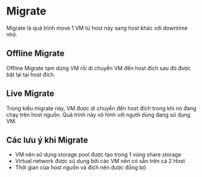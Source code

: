 # Migrate
Migrate là quá trình move 1 VM từ host này sang host khác với downtime nhỏ.
## Offline Migrate
Offline Migrate tạm dừng VM rồi di chuyển VM đến host đích sau đó được bật lại tại host đích.  
## Live Migrate
Trong kiểu migrate này, VM được di chuyển đến host đích trong khi nó đang chạy trên host nguồn. Quá trình này vô hình với người dùng đang sử dụng VM. 
## Các lưu ý khi Migrate
- VM nên sử dụng storage pool được tạo trong 1 vùng share storage  
- Virtual network được sử dụng bởi các VM nên có sẵn trên cả 2 Host  
- Thời gian của host nguồn và đích nên được đồng bộ  

